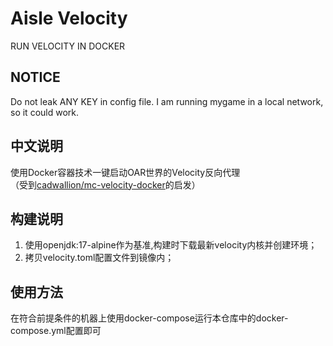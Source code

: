 # Aisle Velocity
RUN VELOCITY IN DOCKER  
## NOTICE
Do not leak ANY KEY in config file. I am running mygame in a local network, so it could work.  
## 中文说明
使用Docker容器技术一键启动OAR世界的Velocity反向代理  
（受到[cadwallion/mc-velocity-docker](https://github.com/cadwallion/mc-velocity-docker)的启发）  
## 构建说明
1. 使用openjdk:17-alpine作为基准,构建时下载最新velocity内核并创建环境；
2. 拷贝velocity.toml配置文件到镜像内；
## 使用方法
在符合前提条件的机器上使用docker-compose运行本仓库中的docker-compose.yml配置即可  
